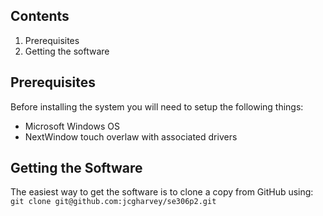 ## Contents
1. Prerequisites
2. Getting the software


## Prerequisites
Before installing the system you will need to setup the following things:
* Microsoft Windows OS
* NextWindow touch overlaw with associated drivers

## Getting the Software
The easiest way to get the software is to clone a copy from GitHub using:  
````git clone git@github.com:jcgharvey/se306p2.git````  